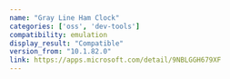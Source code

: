 ```yaml
---
name: "Gray Line Ham Clock"
categories: ['oss', 'dev-tools']
compatibility: emulation
display_result: "Compatible"
version_from: "10.1.82.0"
link: https://apps.microsoft.com/detail/9NBLGGH679XF
---
```

